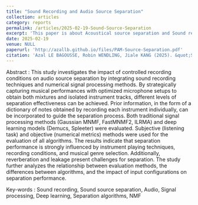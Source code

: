 ```yaml
---
title: "Sound Recording and Audio Source Separation"
collection: articles
category: reports
permalink: /articles/2025-02-19-Sound-Source-Separation
excerpt: 'This paper is about Acoustical source separation and Sound recording. It was written for our M2 ATIAM end of the year-project, carried out over the course of two months in 2025. '
date: 2025-02-19
venue: NULL
paperurl: 'http://azallb.github.io/files/PAM-Source-Separation.pdf'
citation: 'Azal LE BAGOUSSE, Robin WENDLING, Jiale KANG (2025). &quot;Sound Recording and Audio Source Separation-Project report.&quot; Master 2 ATIAM..'
---
```


Abstract : This study investigates the impact of controlled recording conditions on audio source separation by integrating sound recording techniques and numerical signal processing methods. By strategically capturing musical performances with optimized microphone setups to obtain both mixtures and isolated instrument tracks, different levels of separation effectiveness can be achieved. Prior information, in the form of a dictionary of notes obtained by recording each instrument individually, can be incorporated to guide the separation process. Both traditional signal processing methods (Gaussian MNMF, FastMNMF2, ILRMA) and deep learning models (Demucs, Spleeter) were evaluated. Subjective (listening task) and objective (numerical metrics) methods were used for the evaluation of all algorithms. The results indicate that separation performance is strongly influenced by instrument playing techniques, recording conditions, and musical genre selection. Additionally, reverberation and leakage present challenges for separation. The study further analyzes the relationship between evaluation methods, the differences between algorithms, and the impact of input configurations on separation performance.

Key-words : Sound recording, Sound source separation, Audio, Signal processing, Deep learning, Separation algorithms, NMF